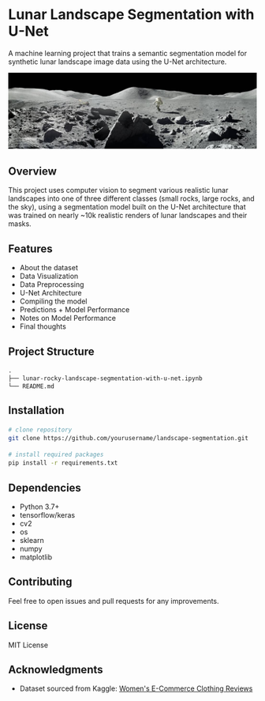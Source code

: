 # Lunar Landscape Segmentation with U-Net

A machine learning project that trains a semantic segmentation model for synthetic lunar landscape image data using the U-Net architecture.

![](https://github.com/tenzinmigmar/landscape-segmentation/blob/main/banner.png)

## Overview
This project uses computer vision to segment various realistic lunar landscapes into one of three different classes (small rocks, large rocks, and the sky), using a segmentation model built on the U-Net architecture that was trained on nearly ~10k realistic renders of lunar landscapes and their masks.

## Features
- About the dataset
- Data Visualization
- Data Preprocessing
- U-Net Architecture
- Compiling the model
- Predictions + Model Performance
- Notes on Model Performance
- Final thoughts

## Project Structure
```
.
├── lunar-rocky-landscape-segmentation-with-u-net.ipynb
└── README.md
```

## Installation
```bash
# clone repository
git clone https://github.com/yourusername/landscape-segmentation.git

# install required packages
pip install -r requirements.txt
```

## Dependencies
- Python 3.7+
- tensorflow/keras
- cv2
- os
- sklearn
- numpy
- matplotlib

## Contributing
Feel free to open issues and pull requests for any improvements.

## License
MIT License

## Acknowledgments
- Dataset sourced from Kaggle: [Women's E-Commerce Clothing Reviews](https://www.kaggle.com/datasets/romainpessia/artificial-lunar-rocky-landscape-dataset)
